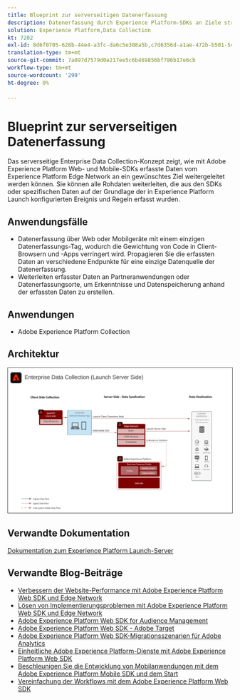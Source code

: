 ```yaml
---
title: Blueprint zur serverseitigen Datenerfassung
description: Datenerfassung durch Experience Platform-SDKs an Ziele streamen
solution: Experience Platform,Data Collection
kt: 7202
exl-id: 8d6f0705-628b-44e4-a3fc-da6c5e308a5b,c7d6356d-a1ae-472b-b501-5c736e990252
translation-type: tm+mt
source-git-commit: 7a097d7579d0e217ee5c6b469856bf786b17e6cb
workflow-type: tm+mt
source-wordcount: '299'
ht-degree: 0%

---
```


# Blueprint zur serverseitigen Datenerfassung

Das serverseitige Enterprise Data Collection-Konzept zeigt, wie mit Adobe Experience Platform Web- und Mobile-SDKs erfasste Daten vom Experience Platform Edge Network an ein gewünschtes Ziel weitergeleitet werden können. Sie können alle Rohdaten weiterleiten, die aus den SDKs oder spezifischen Daten auf der Grundlage der in Experience Platform Launch konfigurierten Ereignis und Regeln erfasst wurden.

## Anwendungsfälle

* Datenerfassung über Web oder Mobilgeräte mit einem einzigen Datenerfassungs-Tag, wodurch die Gewichtung von Code in Client-Browsern und -Apps verringert wird. Propagieren Sie die erfassten Daten an verschiedene Endpunkte für eine einzige Datenquelle der Datenerfassung.
* Weiterleiten erfasster Daten an Partneranwendungen oder Datenerfassungsorte, um Erkenntnisse und Datenspeicherung anhand der erfassten Daten zu erstellen.

## Anwendungen

* Adobe Experience Platform Collection

## Architektur

<img src="assets/entcollect.svg" alt="Referenzarchitektur für die Sammlung von Unternehmensdaten" style="border:1px solid #4a4a4a" />

## Verwandte Dokumentation

[Dokumentation zum Experience Platform Launch-Server](https://experienceleague.adobe.com/docs/launch/using/server-side-info/server-side-overview.html?lang=en#server-side-info)

## Verwandte Blog-Beiträge

* [Verbessern der Website-Performance mit Adobe Experience Platform Web SDK und Edge Network](https://medium.com/adobetech/boosting-website-performance-with-adobe-experience-platform-web-sdk-and-edge-network-329fcf70fdf9)
* [Lösen von Implementierungsproblemen mit Adobe Experience Platform Web SDK und Edge Network](https://medium.com/adobetech/solving-implementation-pain-points-with-adobe-experience-platform-web-sdk-and-edge-network-880b635e6819)
* [Adobe Experience Platform Web SDK for Audience Management](https://medium.com/adobetech/adobe-experience-platform-web-sdk-for-audience-management-751fa6d063bc)
* [Adobe Experience Platform Web SDK - Adobe Target](https://medium.com/adobetech/adobe-experience-platform-web-sdk-adobe-target-9b9f621d271)
* [Adobe Experience Platform Web SDK-Migrationsszenarien für Adobe Analytics](https://medium.com/adobetech/adobe-experience-platform-web-sdk-migration-scenarios-for-adobe-analytics-91c255ec82b0)
* [Einheitliche Adobe Experience Platform-Dienste mit Adobe Experience Platform Web SDK](https://medium.com/adobetech/unify-your-adobe-experience-platform-services-with-adobe-experience-platform-web-sdk-75cf6851a9fc)
* [Beschleunigen Sie die Entwicklung von Mobilanwendungen mit dem Adobe Experience Platform Mobile SDK und dem Start](https://medium.com/adobetech/accelerate-your-mobile-application-development-with-adobe-experience-platform-mobile-sdk-and-launch-ed023536d611)
* [Vereinfachung der Workflows mit dem Adobe Experience Platform Web SDK](https://medium.com/adobetech/simplifying-customer-workflows-with-adobe-experience-platform-web-sdk-4e54fe134f4a)
